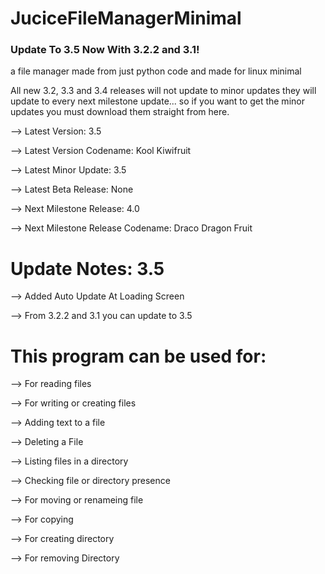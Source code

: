 # JuciceFileManagerMinimal

### Update To 3.5 Now With 3.2.2 and 3.1!

a file manager made from just python
code and made for linux minimal 


All new 3.2, 3.3 and 3.4 releases
will not update to minor updates they
will update to every next milestone update...
so if you want to get the minor updates you must download
them straight from here.

--> Latest Version: 3.5

--> Latest Version Codename: Kool Kiwifruit

--> Latest Minor Update: 3.5

--> Latest Beta Release: None

--> Next Milestone Release: 4.0

--> Next Milestone Release Codename: Draco Dragon Fruit


# Update Notes: 3.5

--> Added Auto Update At Loading Screen

--> From 3.2.2 and 3.1 you can update to 3.5

# This program can be used for:

--> For reading files

--> For writing or creating files

--> Adding text to a file

--> Deleting a File

--> Listing files in a directory

--> Checking file or directory presence

--> For moving or renameing file

--> For copying

--> For creating directory

--> For removing Directory
